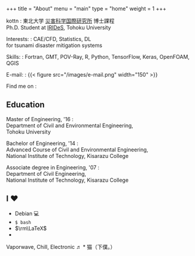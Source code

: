 +++
title = "About"
menu = "main"
type = "home"
weight = 1
+++

kottn
:   東北大学 [災害科学国際研究所](http://irides.tohoku.ac.jp/) 博士課程\
    Ph.D. Student at [IRIDeS](http://irides.tohoku.ac.jp/eng/), Tohoku University

Interests:
:   CAE/CFD, Statistics, DL\
    for tsunami disaster mitigation systems

Skills:
:   Fortran, GMT, POV-Ray, R, Python, TensorFlow, Keras, OpenFOAM, QGIS

E-mail:
:   {{< figure src="/images/e-mail.png" width="150" >}}

Find me on
: <a rel="me" href="https://github.com/kottn" class="github" title="かたかた">
  <i class="fab fa-fw fa-lg fa-github"></i></a>
  <a href="https://stackoverflow.com/users/10020091/kottn" class="stackoverflow" title="ほうほう">
  <i class="fab fa-fw fa-lg fa-stack-overflow"></i></a>
  <a rel="me" href="https://twitter.com/kottn_jp" class="twitter" title="ぼそぼそ">
  <i class="fab fa-fw fa-lg fa-twitter"></i></a>
  <a href="https://www.amazon.co.jp/wishlist/3JEW2PF70YQX2" class="amazon" title="ください">
  <i class="fab fa-fw fa-lg fa-amazon"></i></a>
  <a href="https://soundcloud.com/kottn_jp" class="soundcloud" title="ふんふん">
  <i class="fab fa-fw fa-lg fa-soundcloud"></i></a>


<!--more-->

## Education

Master of Engineering, '16
:  
Department of Civil and Environmental Engineering,  
Tohoku University

Bachelor of Engineering, '14
:  
Advanced Course of Civil and Environmental Engineering,  
National Institute of Technology, Kisarazu College

Associate degree in Engineering, '07
:  
Department of Civil Engineering,  
National Institute of Technology, Kisarazu College

## I ❤
* Debian 💻
* `$ bash`
* $\rm\LaTeX$
* 
<a href="https://soundcloud.com/kottn_jp" class="soundcloud" title="ふんふん">
<i class="fab fa-fw fa-lg fa-soundcloud"></i></a>
Vaporwave, Chill, Electronic ♬
* 猫（下僕。）

